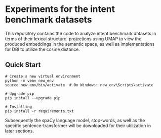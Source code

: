 # Experiments for the intent benchmark datasets

This repository contains the code to analyze intent benchmark datasets in terms of their lexical
structure, projections using UMAP to view the produced embeddings in the semantic space,
as well as implementations for DBI to utilize the cosine distance.

## Quick Start

```
# Create a new virtual environment
python -m venv new_env
source new_env/bin/activate  # On Windows: new_env\Scripts\activate

# Upgrade pip
pip install --upgrade pip

# Installing
pip install -r requirements.txt
```

Subsequently the spaCy language model, stop-words, as well as the specific sentence-transformer will be downloaded for their utilization in later sections.
